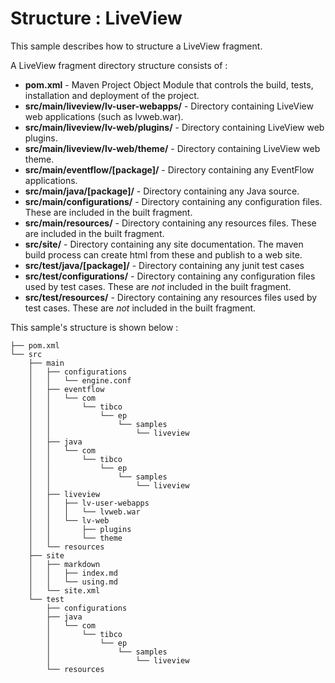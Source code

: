 # Structure : LiveView

This sample describes how to structure a LiveView fragment.

A LiveView fragment directory structure consists of :

* **pom.xml** - Maven Project Object Module that controls the build, tests, installation and deployment of the project.
* **src/main/liveview/lv-user-webapps/** - Directory containing LiveView web applications (such as lvweb.war).
* **src/main/liveview/lv-web/plugins/** - Directory containing LiveView web plugins.
* **src/main/liveview/lv-web/theme/** - Directory containing LiveView web theme.
* **src/main/eventflow/[package]/** - Directory containing any EventFlow applications.
* **src/main/java/[package]/** - Directory containing any Java source.
* **src/main/configurations/** - Directory containing any configuration files.  These are included in the built fragment.
* **src/main/resources/** - Directory containing any resources files.  These are included in the built fragment.
* **src/site/** - Directory containing any site documentation.  The maven build process can create html from these and publish to a web site.
* **src/test/java/[package]/** - Directory containing any junit test cases
* **src/test/configurations/** - Directory containing any configuration files used by test cases.  These are *not* included in the built fragment.
* **src/test/resources/** - Directory containing any resources files used by test cases.  These are *not* included in the built fragment.

This sample's structure is shown below :

```
├── pom.xml
└── src
    ├── main
    │   ├── configurations
    │   │   └── engine.conf
    │   ├── eventflow
    │   │   └── com
    │   │       └── tibco
    │   │           └── ep
    │   │               └── samples
    │   │                   └── liveview
    │   ├── java
    │   │   └── com
    │   │       └── tibco
    │   │           └── ep
    │   │               └── samples
    │   │                   └── liveview
    │   ├── liveview
    │   │   ├── lv-user-webapps
    │   │   │   └── lvweb.war
    │   │   └── lv-web
    │   │       ├── plugins
    │   │       └── theme
    │   └── resources
    ├── site
    │   ├── markdown
    │   │   ├── index.md
    │   │   └── using.md
    │   └── site.xml
    └── test
        ├── configurations
        ├── java
        │   └── com
        │       └── tibco
        │           └── ep
        │               └── samples
        │                   └── liveview
        └── resources
```
